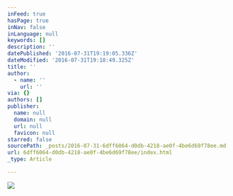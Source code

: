 ```yaml
---
inFeed: true
hasPage: true
inNav: false
inLanguage: null
keywords: []
description: ''
datePublished: '2016-07-31T19:19:05.336Z'
dateModified: '2016-07-31T19:18:49.325Z'
title: ''
author:
  - name: ''
    url: ''
via: {}
authors: []
publisher:
  name: null
  domain: null
  url: null
  favicon: null
starred: false
sourcePath: _posts/2016-07-31-6dff6064-d0db-4218-ae0f-4be6d69f78ee.md
url: 6dff6064-d0db-4218-ae0f-4be6d69f78ee/index.html
_type: Article

---
```

![](https://the-grid-user-content.s3-us-west-2.amazonaws.com/405bb4e6-5ffe-4ec2-8055-f02cf7d68bb9.png)